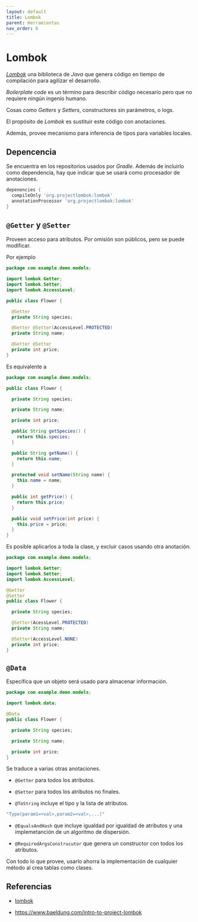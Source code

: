 ```yaml
---
layout: default
title: Lombok
parent: Herramientas
nav_order: 6
---
```


# Lombok

[_Lombok_][lombok] una biblioteca de _Java_ que genera código en tiempo de compilación para agilizar el desarrollo.

_Boilerplate code_ es un término para describir código necesario pero que no requiere ningún ingenio humano.

Cosas como _Getters_ y _Setters_, constructores sin parámetros, o logs.

El propósito de _Lombok_ es sustituir este código con anotaciones.

Además, provee mecanismo para inferencia de tipos para variables locales.

## Depencencia

Se encuentra en los repositorios usados por _Gradle_. Además de incluirlo como dependencia, hay que indicar que se usará
como procesador de anotaciones.

```gradle
depenencies {
  compileOnly 'org.projectlombok:lombok'
  annotationProcessor 'org.projectlombok:lombok'
}
```

## `@Getter` y `@Setter`

Proveen acceso para atributos. Por omisión son públicos, pero se puede modificar.

Por ejemplo

```java
package com.example.demo.models;

import lombok.Getter;
import lombok.Setter;
import lombok.AccessLevel;

public class Flower {

  @Getter
  private String species;

  @Getter @Setter(AccessLevel.PROTECTED)
  private String name;

  @Getter @Setter
  private int price;
}
```

Es equivalente a

```java
package com.example.demo.models;

public class Flower {

  private String species;

  private String name;

  private int price;

  public String getSpecies() {
    return this.species;
  }

  public String getName() {
    return this.name;
  }

  protected void setName(String name) {
    this.name = name;
  }

  public int getPrice() {
    return this.price;
  }

  public void setPrice(int price) {
    this.price = price;
  }
}
```

Es posible aplicarlos a toda la clase, y excluir casos usando otra anotación.

```java
package com.example.demo.models;

import lombok.Getter;
import lombok.Setter;
import lombok.AccessLevel;

@Getter
@Setter
public class Flower {

  private String species;

  @Setter(AcessLevel.PROTECTED)
  private String name;

  @Setter(AccessLevel.NONE)
  private int price;
}
```

## `@Data`

Especifica que un objeto será usado para almacenar información.

```java
package com.example.demo.models;

import lombok.data;

@Data
public class Flower {

  private String species;

  private String name;

  private int price;
}
```

Se traduce a varias otras anotaciones.

* `@Getter` para todos los atributos.

* `@Setter` para todos los atributos no finales.

* `@ToString` incluye el tipo y la lista de atributos.

```java
"Type(param1=<val>,param2=<val>,...)"
```

* `@EqualsAndHash` que incluye igualdad por igualdad de atributos y una implemetanción de un algoritmo de dispersión.

* `@RequiredArgsConstrucutor` que genera un constructor con todos los atributos.

Con todo lo que provee, usarlo ahorra la implementación de cualquier método al crea tablas como clases.

## Referencias

* [lombok]

* <https://www.baeldung.com/intro-to-project-lombok>

[lombok]: https://projectlombok.org
